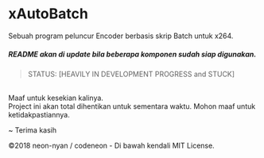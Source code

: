 # xAutoBatch
Sebuah program peluncur Encoder berbasis skrip Batch untuk x264.
<br/>
##### README akan di update bila beberapa komponen sudah siap digunakan.
> STATUS: [HEAVILY IN DEVELOPMENT PROGRESS and STUCK]
<br/>
Maaf untuk kesekian kalinya.
<br/>
Project ini akan total dihentikan untuk sementara waktu. Mohon maaf untuk ketidakpastiannya.

~ Terima kasih

©2018 neon-nyan / codeneon - Di bawah kendali MIT License.
